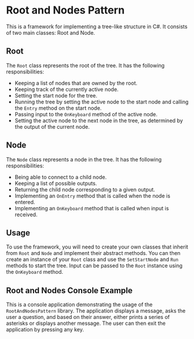 # Root and Nodes Pattern

This is a framework for implementing a tree-like structure in C#. It consists of two main classes: Root and Node.

## Root

The `Root` class represents the root of the tree. It has the following responsibilities:

- Keeping a list of nodes that are owned by the root.
- Keeping track of the currently active node.
- Setting the start node for the tree.
- Running the tree by setting the active node to the start node and calling the `Entry` method on the start node.
- Passing input to the `OnKeyboard` method of the active node.
- Setting the active node to the next node in the tree, as determined by the output of the current node.

## Node

The `Node` class represents a node in the tree. It has the following responsibilities:

- Being able to connect to a child node.
- Keeping a list of possible outputs.
- Returning the child node corresponding to a given output.
- Implementing an `OnEntry` method that is called when the node is entered.
- Implementing an `OnKeyboard` method that is called when input is received.

## Usage

To use the framework, you will need to create your own classes that inherit from `Root` and `Node` and implement their abstract methods. You can then create an instance of your `Root` class and use the `SetStartNode` and `Run` methods to start the tree. Input can be passed to the `Root` instance using the `OnKeyboard` method.

## Root and Nodes Console Example

This is a console application demonstrating the usage of the `RootAndNodesPattern` library. The application displays a message, asks the user a question, and based on their answer, either prints a series of asterisks or displays another message. The user can then exit the application by pressing any key.



